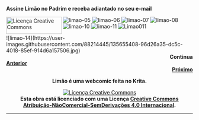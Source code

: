 **Assine Limão no Padrim e receba adiantado no seu e-mail**

<a rel="license" href="http://padrim.com.br/limao"><img alt="Licença Creative Commons" style="border-width:0" src="https://s3-sa-east-1.amazonaws.com/padrimbucketteste/padrim/Logotipo_colorido_horizontal.png"  height="46" width="150" align="left"/></a>

![limao-05](https://user-images.githubusercontent.com/88214445/129047744-ead59b73-435d-4dfb-95c2-efb91fb9c578.jpg)
![limao-06](https://user-images.githubusercontent.com/88214445/129813237-74f2399f-7320-4112-b6bb-be7bf86ce131.jpg)
![limao-07](https://user-images.githubusercontent.com/88214445/130510652-2a618376-465e-43df-b6ed-aa5c3afec59b.jpg)
![limao-08](https://user-images.githubusercontent.com/88214445/131521230-b2c29086-4fc4-49c0-a90e-9c5510bc6231.jpg)
![limao-10](https://user-images.githubusercontent.com/88214445/132369243-2ba90569-b415-42d6-95e5-2f066f0889b8.jpg)
![limao-11](https://user-images.githubusercontent.com/88214445/133815966-37d48b32-955a-462b-b42e-48cd40c8af22.jpg)
![Limao011](https://user-images.githubusercontent.com/88214445/134704806-c2022c45-98ef-4bb9-9a8b-b5ca7f88fd63.jpeg)

<div id="pagnova"></div>
![limao-14](https://user-images.githubusercontent.com/88214445/135655408-96d26a35-dc5c-4018-85ef-914d6a157506.jpg)
  
<div style="text-align: right"><b>Continua</b></div>

<div style="text-align: left"><a href="https://limaof.github.io/"><b>Anterior</b></a></div> <div style="text-align: right"><a href="https://limaof.github.io/2"><b>Próximo</b></a></div>
<div style="text-align: center"><p Align="center"> <b>Limão é uma webcomic feita no Krita.</b></p>  
<a rel="license" href="http://creativecommons.org/licenses/by-nc-nd/4.0/"><img alt="Licença Creative Commons" style="border-width:0" src="https://i.creativecommons.org/l/by-nc-nd/4.0/88x31.png" /></a><br /><b>Esta obra está licenciado com uma Licença <a rel="license" href="http://creativecommons.org/licenses/by-nc-nd/4.0/">Creative Commons Atribuição-NãoComercial-SemDerivações 4.0 Internacional</a>.</b></div>


<hr size="12" width="100%" align="center" color="black">
